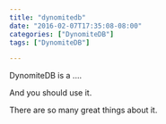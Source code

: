 ```yaml
---
title: "dynomitedb"
date: "2016-02-07T17:35:08-08:00"
categories: ["DynomiteDB"]
tags: ["DynomiteDB"]

---
```


DynomiteDB is a ....

And you should use it.
<!--more-->
There are so many great things about it.
